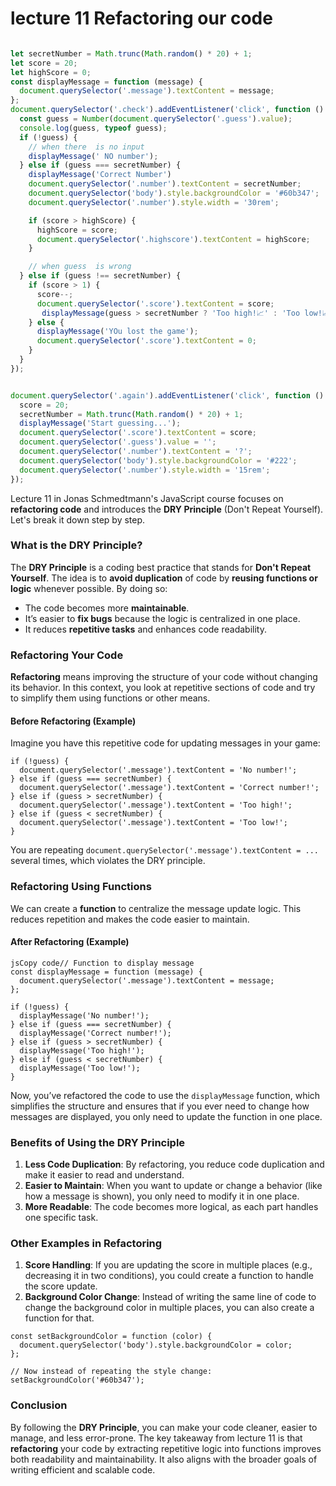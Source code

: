 # lecture 11 Refactoring our code 

```js

let secretNumber = Math.trunc(Math.random() * 20) + 1;
let score = 20;
let highScore = 0;
const displayMessage = function (message) {
  document.querySelector('.message').textContent = message;
};
document.querySelector('.check').addEventListener('click', function () {
  const guess = Number(document.querySelector('.guess').value);
  console.log(guess, typeof guess);
  if (!guess) {
    // when there  is no input
    displayMessage(' NO number');
  } else if (guess === secretNumber) {
    displayMessage('Correct Number')
    document.querySelector('.number').textContent = secretNumber;
    document.querySelector('body').style.backgroundColor = '#60b347';
    document.querySelector('.number').style.width = '30rem';

    if (score > highScore) {
      highScore = score;
      document.querySelector('.highscore').textContent = highScore;
    }

    // when guess  is wrong
  } else if (guess !== secretNumber) {
    if (score > 1) {
      score--;
      document.querySelector('.score').textContent = score;
       displayMessage(guess > secretNumber ? 'Too high!📈' : 'Too low!📈');
    } else {
      displayMessage('YOu lost the game');
      document.querySelector('.score').textContent = 0;
    }
  }
});


document.querySelector('.again').addEventListener('click', function () {
  score = 20;
  secretNumber = Math.trunc(Math.random() * 20) + 1;
  displayMessage('Start guessing...');
  document.querySelector('.score').textContent = score;
  document.querySelector('.guess').value = '';
  document.querySelector('.number').textContent = '?';
  document.querySelector('body').style.backgroundColor = '#222';
  document.querySelector('.number').style.width = '15rem';
});

```

Lecture 11 in Jonas Schmedtmann's JavaScript course focuses on **refactoring code** and introduces the **DRY Principle** (Don't Repeat Yourself). Let's break it down step by step.

### What is the DRY Principle?

The **DRY Principle** is a coding best practice that stands for **Don't Repeat Yourself**. The idea is to **avoid duplication** of code by **reusing functions or logic** whenever possible. By doing so:

- The code becomes more **maintainable**.
- It’s easier to **fix bugs** because the logic is centralized in one place.
- It reduces **repetitive tasks** and enhances code readability.

### Refactoring Your Code

**Refactoring** means improving the structure of your code without changing its behavior. In this context, you look at repetitive sections of code and try to simplify them using functions or other means.

#### Before Refactoring (Example)

Imagine you have this repetitive code for updating messages in your game:

```
if (!guess) {
  document.querySelector('.message').textContent = 'No number!';
} else if (guess === secretNumber) {
  document.querySelector('.message').textContent = 'Correct number!';
} else if (guess > secretNumber) {
  document.querySelector('.message').textContent = 'Too high!';
} else if (guess < secretNumber) {
  document.querySelector('.message').textContent = 'Too low!';
}
```

You are repeating `document.querySelector('.message').textContent = ...` several times, which violates the DRY principle.

### Refactoring Using Functions

We can create a **function** to centralize the message update logic. This reduces repetition and makes the code easier to maintain.

#### After Refactoring (Example)

```
jsCopy code// Function to display message
const displayMessage = function (message) {
  document.querySelector('.message').textContent = message;
};

if (!guess) {
  displayMessage('No number!');
} else if (guess === secretNumber) {
  displayMessage('Correct number!');
} else if (guess > secretNumber) {
  displayMessage('Too high!');
} else if (guess < secretNumber) {
  displayMessage('Too low!');
}
```

Now, you’ve refactored the code to use the `displayMessage` function, which simplifies the structure and ensures that if you ever need to change how messages are displayed, you only need to update the function in one place.

### Benefits of Using the DRY Principle

1. **Less Code Duplication**: By refactoring, you reduce code duplication and make it easier to read and understand.
2. **Easier to Maintain**: When you want to update or change a behavior (like how a message is shown), you only need to modify it in one place.
3. **More Readable**: The code becomes more logical, as each part handles one specific task.

### Other Examples in Refactoring

1. **Score Handling**: If you are updating the score in multiple places (e.g., decreasing it in two conditions), you could create a function to handle the score update.
2. **Background Color Change**: Instead of writing the same line of code to change the background color in multiple places, you can also create a function for that.

```
const setBackgroundColor = function (color) {
  document.querySelector('body').style.backgroundColor = color;
};

// Now instead of repeating the style change:
setBackgroundColor('#60b347');
```

### Conclusion

By following the **DRY Principle**, you can make your code cleaner, easier to manage, and less error-prone. The key takeaway from lecture 11 is that **refactoring** your code by extracting repetitive logic into functions improves both readability and maintainability. It also aligns with the broader goals of writing efficient and scalable code.

